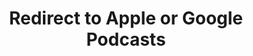 ---
title: Redirect to Apple or Google Podcasts
redirect_from:
- /078r/
- /zadnja/
- /instagram/
redirect_to: https://pod.fo/e/24845d
---